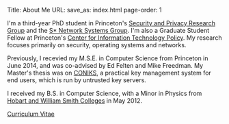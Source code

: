 Title: About Me
URL:
save_as: index.html
page-order: 1

<div class="left">
<div class="inner">
<p>
I'm a third-year PhD student in Princeton's <a class="text-info" href="https://security.cs.princeton.edu">Security and Privacy Research Group</a> and the <a class="text-info" href="http://sns.cs.princeton.edu">S* Network Systems Group</a>. I'm also a Graduate Student Fellow at Princeton's <a class="text-info" href="https://citp.princeton.edu">Center for Information Technology Policy</a>. My research focuses primarily on security, operating systems and networks.
</p>

<p>Previously, I recevied my M.S.E. in Computer Science from Princeton in June 2014, and was co-advised by Ed Felten and Mike Freedman. My Master's thesis was on <a class="text-info" href="https://coniks.cs.princeton.edu">CONIKS</a>, a practical key management system for end users, which is run by untrusted key servers.</p>

<p>I received my B.S. in Computer Science, with a Minor in Physics from <a class="text-info" href="http://www.hws.edu">Hobart and William Smith Colleges</a> in May 2012. 
</p>

<p><a class="text-info" href="static/cv.pdf">Curriculum Vitae</a></p>
</div>
</div>
